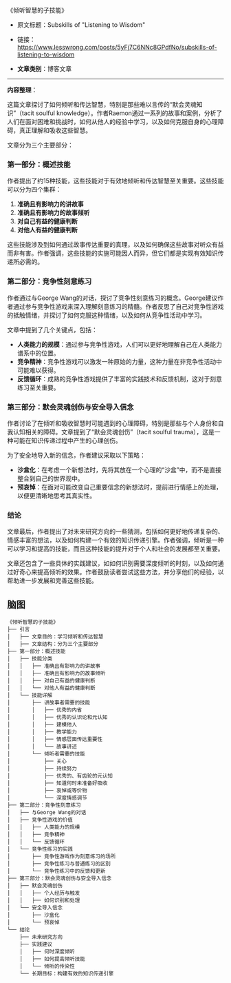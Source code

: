 《倾听智慧的子技能》
- 原文标题：Subskills of "Listening to Wisdom"
- 链接：https://www.lesswrong.com/posts/5yFj7C6NNc8GPdfNo/subskills-of-listening-to-wisdom 

- **文章类别**：博客文章 

---
**内容整理**： 

这篇文章探讨了如何倾听和传达智慧，特别是那些难以言传的“默会灵魂知识”（tacit soulful knowledge）。作者Raemon通过一系列的故事和案例，分析了人们在面对困难和挑战时，如何从他人的经验中学习，以及如何克服自身的心理障碍，真正理解和吸收这些智慧。

文章分为三个主要部分：

### 第一部分：概述技能

作者提出了约15种技能，这些技能对于有效地倾听和传达智慧至关重要。这些技能可以分为四个集群：

1. **准确且有影响力的讲故事**
2. **准确且有影响力的故事倾听**
3. **对自己有益的健康判断**
4. **对他人有益的健康判断**

这些技能涉及到如何通过故事传达重要的真理，以及如何确保这些故事对听众有益而非有害。作者强调，这些技能的实施可能因人而异，但它们都是实现有效知识传递所必需的。

### 第二部分：竞争性刻意练习

作者通过与George Wang的对话，探讨了竞争性刻意练习的概念。George建议作者通过参与竞争性游戏来深入理解刻意练习的精髓。作者反思了自己对竞争性游戏的抵触情绪，并探讨了如何克服这种情绪，以及如何从竞争性活动中学习。

文章中提到了几个关键点，包括：

- **人类能力的规模**：通过参与竞争性游戏，人们可以更好地理解自己在人类能力谱系中的位置。
- **竞争精神**：竞争性游戏可以激发一种原始的力量，这种力量在非竞争性活动中可能难以获得。
- **反馈循环**：成熟的竞争性游戏提供了丰富的实践技术和反馈机制，这对于刻意练习至关重要。

### 第三部分：默会灵魂创伤与安全导入信念

作者讨论了在倾听和吸收智慧时可能遇到的心理障碍，特别是那些与个人身份和自我认知相关的障碍。文章提到了“默会灵魂创伤”（tacit soulful trauma），这是一种可能在知识传递过程中产生的心理创伤。

为了安全地导入新的信念，作者建议采取以下策略：

- **沙盒化**：在考虑一个新想法时，先将其放在一个心理的“沙盒”中，而不是直接整合到自己的世界观中。
- **预哀悼**：在面对可能改变自己重要信念的新想法时，提前进行情感上的处理，以便更清晰地思考其真实性。

### 结论

文章最后，作者提出了对未来研究方向的一些猜测，包括如何更好地传递复杂的、情感丰富的想法，以及如何构建一个有效的知识传递引擎。作者强调，倾听是一种可以学习和提高的技能，而且这种技能的提升对于个人和社会的发展都至关重要。

文章还包含了一些具体的实践建议，如如何识别需要深度倾听的时刻，以及如何通过好奇心来提高倾听的效果。作者鼓励读者尝试这些方法，并分享他们的经验，以帮助进一步发展和完善这些技能。

## 脑图

```
《倾听智慧的子技能》
├── 引言
│   ├── 文章目的：学习倾听和传达智慧
│   ├── 文章结构：分为三个主要部分
├── 第一部分：概述技能
│   ├── 技能分类
│   │   ├── 准确且有影响力的讲故事
│   │   ├── 准确且有影响力的故事倾听
│   │   ├── 对自己有益的健康判断
│   │   └── 对他人有益的健康判断
│   └── 技能详解
│       ├── 讲故事者需要的技能
│       │   ├── 优秀的内省
│       │   ├── 优秀的认识论和元认知
│       │   ├── 建模他人
│       │   ├── 教学能力
│       │   ├── 情感层面传达重要性
│       │   └── 故事讲述
│       └── 倾听者需要的技能
│           ├── 关心
│           ├── 持续努力
│           ├── 优秀的、有齿轮的元认知
│           ├── 知道何时未准备好吸收
│           ├── 哀悼或等价物
│           └── 深度情感调节
├── 第二部分：竞争性刻意练习
│   ├── 与George Wang的对话
│   ├── 竞争性游戏的价值
│   │   ├── 人类能力的规模
│   │   ├── 竞争精神
│   │   └── 反馈循环
│   └── 竞争性练习的实践
│       ├── 竞争性游戏作为刻意练习的场所
│       ├── 竞争性练习与普通练习的区别
│       └── 竞争性练习中的反馈和更新
├── 第三部分：默会灵魂创伤与安全导入信念
│   ├── 默会灵魂创伤
│   │   ├── 个人经历与触发
│   │   ├── 如何识别和处理
│   └── 安全导入信念
│       ├── 沙盒化
│       └── 预哀悼
└── 结论
    ├── 未来研究方向
    ├── 实践建议
    │   ├── 何时深度倾听
    │   ├── 如何提高倾听技能
    │   └── 倾听的传染性
    └── 长期目标：构建有效的知识传递引擎
```
